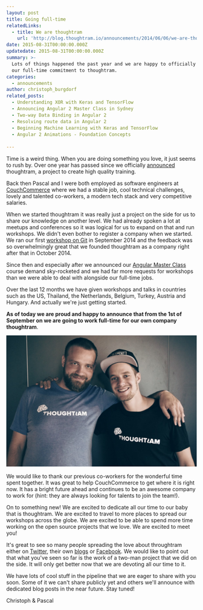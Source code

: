 ```yaml
---
layout: post
title: Going full-time
relatedLinks:
  - title: We are thoughtram
    url: 'http://blog.thoughtram.io/announcements/2014/06/06/we-are-thoughtram.html'
date: 2015-08-31T00:00:00.000Z
updatedate: 2015-08-31T00:00:00.000Z
summary: >-
  Lots of things happened the past year and we are happy to officially announce
  our full-time commitment to thoughtram.
categories:
  - announcements
author: christoph_burgdorf
related_posts:
  - Understanding XOR with Keras and TensorFlow
  - Announcing Angular 2 Master Class in Sydney
  - Two-way Data Binding in Angular 2
  - Resolving route data in Angular 2
  - Beginning Machine Learning with Keras and TensorFlow
  - Angular 2 Animations - Foundation Concepts

---
```


Time is a weird thing. When you are doing something you love, it just seems to rush by. Over one year has passed since we officially [announced](http://blog.thoughtram.io/announcements/2014/06/23/announcing-our-first-workshop.html) thoughtram, a project to create high quality training.

Back then Pascal and I were both employed as software engineers at [CouchCommerce](http://www.couchcommerce.com/) where we had a stable job, cool technical challenges, lovely and talented co-workers, a modern tech stack and very competitive salaries.

When we started thoughtram it was really just a project on the side for us to share our knowledge on another level. We had already spoken a lot at meetups and conferences so it was logical for us to expand on that and run workshops. We didn't even bother to register a company when we started. We ran our first [workshop on Git](http://thoughtram.io/git-master-class.html) in September 2014 and the feedback was so overwhelmingly great that we founded thoughtram as a company right after that in October 2014.

Since then and especially after we announced our [Angular Master Class](http://thoughtram.io/angular-master-class.html) course demand sky-rocketed and we had far more requests for workshops than we were able to deal with alongside our full-time jobs.

Over the last 12 months we have given workshops and talks in countries such as the US, Thailand, the Netherlands, Belgium, Turkey, Austria and Hungary. And actually we're just getting started.

**As of today we are proud and happy to announce that from the 1st of September on we are going to work full-time for our own company thoughtram**.

![Christoph & Pascal](/assets/christoph_pascal.jpg)

We would like to thank our previous co-workers for the wonderful time spent together. It was great to help CouchCommerce to get where it is right now. It has a bright future ahead and continues to be an awesome company to work for (hint: they are always looking for talents to join the team!).

On to something new! We are excited to dedicate all our time to our baby that is thoughtram. We are excited to travel to more places to spread our workshops across the globe. We are excited to be able to spend more time working on the open source projects that we love. We are excited to meet you!

It's great to see so many people spreading the love about throughtram either on [Twitter](https://twitter.com/elmd_/status/635785064404676608), their own [blogs](http://jvandemo.com/thoughtram-angular-master-class-review/) or [Facebook](https://www.facebook.com/thoughtram?sk=reviews). We would like to point out that what you've seen so far is the work of a two-man project that we did on the side. It will only get better now that we are devoting all our time to it.

We have lots of cool stuff in the pipeline that we are eager to share with you soon. Some of it we can't share publicly yet and others we'll announce with dedicated blog posts in the near future. Stay tuned!

Christoph & Pascal
